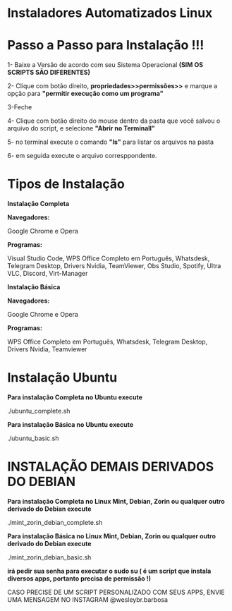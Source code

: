 # Instaladores Automatizados Linux

# Passo a Passo para Instalação !!!

1- Baixe a Versão de acordo com seu Sistema Operacional
__(SIM OS SCRIPTS SÃO DIFERENTES)__

2- Clique com botão direito, __propriedades>>permissões>>__ e marque a opção para  __"permitir execução como um programa"__

3-Feche

4- Clique com botão direito do mouse dentro da pasta que você salvou o arquivo do script, e selecione __"Abrir no Terminall"__

5- no terminal execute o comando __"ls"__ para listar os arquivos na pasta

6- em seguida execute o arquivo corresppondente.

# Tipos de Instalação

__Instalação Completa__

__Navegadores:__

Google Chrome e Opera

__Programas:__

Visual Studio Code, WPS Office Completo em Português, Whatsdesk, Telegram Desktop, Drivers Nvidia, TeamViewer, Obs Studio, Spotify, Ultra VLC, Discord, Virt-Manager


__Instalação Básica__

__Navegadores:__

Google Chrome e Opera

__Programas:__

WPS Office Completo em Português, Whatsdesk, Telegram Desktop, Drivers Nvidia, Teamviewer

# Instalação Ubuntu
__Para instalação Completa no Ubuntu execute__

./ubuntu_complete.sh

__Para instalação Básica no Ubuntu execute__

./ubuntu_basic.sh

# INSTALAÇÃO DEMAIS DERIVADOS DO DEBIAN

__Para instalação Completa no Linux Mint, Debian, Zorin ou qualquer outro derivado do Debian execute__

./mint_zorin_debian_complete.sh

__Para instalação Básica no Linux Mint, Debian, Zorin ou qualquer outro derivado do Debian execute__

./mint_zorin_debian_basic.sh

__irá pedir sua senha para executar o sudo su ( é um script que instala diversos apps, portanto precisa de permissão !)__



CASO PRECISE DE UM SCRIPT PERSONALIZADO COM SEUS APPS, ENVIE UMA MENSAGEM NO INSTAGRAM @wesleybr.barbosa




